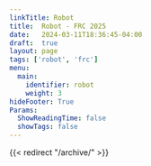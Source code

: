 ```yaml
---
linkTitle: Robot
title:  Robot - FRC 2025
date:   2024-03-11T18:36:45-04:00
draft:  true
layout: page
tags: ['robot', 'frc']
menu:
  main:
    identifier: robot
    weight: 3
hideFooter: True
Params:
  ShowReadingTime: false
  showTags: false
---
```


{{< redirect "/archive/" >}}

